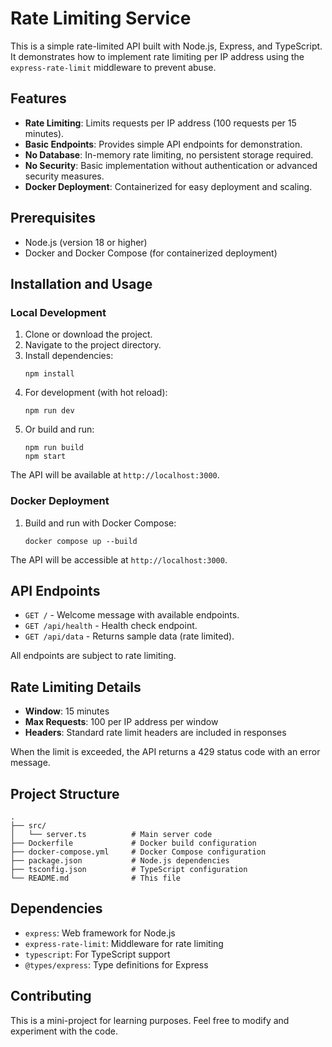 # Rate Limiting Service

This is a simple rate-limited API built with Node.js, Express, and TypeScript. It demonstrates how to implement rate limiting per IP address using the `express-rate-limit` middleware to prevent abuse.

## Features

- **Rate Limiting**: Limits requests per IP address (100 requests per 15 minutes).
- **Basic Endpoints**: Provides simple API endpoints for demonstration.
- **No Database**: In-memory rate limiting, no persistent storage required.
- **No Security**: Basic implementation without authentication or advanced security measures.
- **Docker Deployment**: Containerized for easy deployment and scaling.

## Prerequisites

- Node.js (version 18 or higher)
- Docker and Docker Compose (for containerized deployment)

## Installation and Usage

### Local Development

1. Clone or download the project.
2. Navigate to the project directory.
3. Install dependencies:
   ```
   npm install
   ```
4. For development (with hot reload):
   ```
   npm run dev
   ```
5. Or build and run:
   ```
   npm run build
   npm start
   ```

The API will be available at `http://localhost:3000`.

### Docker Deployment

1. Build and run with Docker Compose:
   ```
   docker compose up --build
   ```

The API will be accessible at `http://localhost:3000`.

## API Endpoints

- `GET /` - Welcome message with available endpoints.
- `GET /api/health` - Health check endpoint.
- `GET /api/data` - Returns sample data (rate limited).

All endpoints are subject to rate limiting.

## Rate Limiting Details

- **Window**: 15 minutes
- **Max Requests**: 100 per IP address per window
- **Headers**: Standard rate limit headers are included in responses

When the limit is exceeded, the API returns a 429 status code with an error message.

## Project Structure

```
.
├── src/
│   └── server.ts          # Main server code
├── Dockerfile             # Docker build configuration
├── docker-compose.yml     # Docker Compose configuration
├── package.json           # Node.js dependencies
├── tsconfig.json          # TypeScript configuration
└── README.md              # This file
```

## Dependencies

- `express`: Web framework for Node.js
- `express-rate-limit`: Middleware for rate limiting
- `typescript`: For TypeScript support
- `@types/express`: Type definitions for Express

## Contributing

This is a mini-project for learning purposes. Feel free to modify and experiment with the code.
